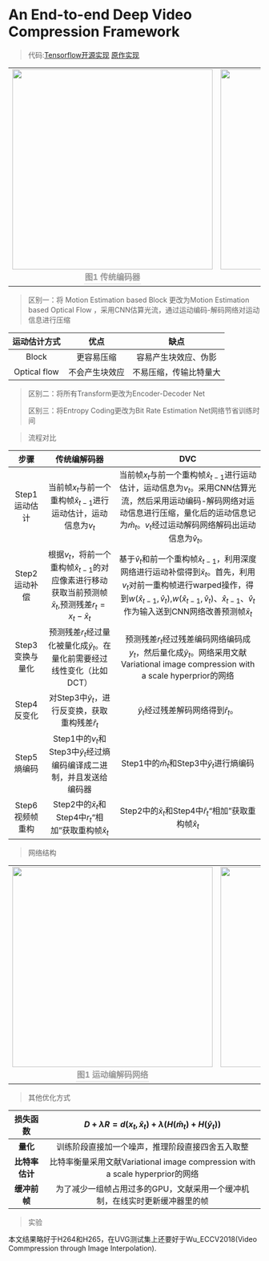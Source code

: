 # An End-to-end Deep Video Compression Framework

>代码:[Tensorflow开源实现](https://github.com/RenYang-home/OpenDVC)  <a href="https://github.com/GuoLusjtu/DVC" target="_blank">原作实现</a>

<table>
    <tr>
        <td >
            <center>
                <img src="https://i.imgur.com/r9n9hZ5.png" height="400"weight="45%">			</center>
        	<center>
                <div style="color:orange; border-bottom: 1px solid #d9d9d9;
    				display: inline-block;
    				color: #999;
    				padding: 2px;">
                    <b>图1 传统编码器</b>
                </div>
    			<br>
            </center>
        </td>
        <td >
            <center>
                <img src="https://i.imgur.com/DizXzpl.png" height="400"weight="45%">			</center>
        	<center>
                <div style="color:orange; border-bottom: 1px solid #d9d9d9;
    				display: inline-block;
    				color: #999;
    				padding: 2px;">
                    <b>图 2DVC</b>
                </div>
    			<br>
            </center>
        </td>
    </tr>
</table>

> 区别一：将 Motion Estimation based Block 更改为Motion Estimation based Optical Flow ，采用CNN估算光流，通过运动编码-解码网络对运动信息进行压缩
>

运动估计方式|优点|缺点
:------------:|:--:|:--:
Block|更容易压缩|容易产生块效应、伪影
Optical flow| 不会产生块效应 |不易压缩，传输比特量大

>
> 区别二：将所有Transform更改为Encoder-Decoder Net
>
> 区别三：将Entropy Coding更改为Bit Rate Estimation Net网络节省训练时间
>
> 

>流程对比

步骤|传统编解码器|DVC
:------------:|:--:|:--:
Step1运动估计|当前帧$x_t$与前一个重构帧${\hat{x}}_{t-1}$进行运动估计，运动信息为$v_t$|当前帧$x_t$与前一个重构帧${\hat{x}}_{t-1}$进行运动估计，运动信息为$v_t$。采用CNN估算光流，然后采用运动编码-解码网络对运动信息进行压缩，量化后的运动信息记为${\hat{m}}_t$。$v_t$经过运动解码网络解码出运动信息为${\hat{v}}_t$。
Step2运动补偿| 根据$v_t$，将前一个重构帧${\hat{x}}_{t-1}$的对应像素进行移动获取当前预测帧${\bar{x}}_t$,预测残差$r_t=x_t-{\bar{x}_t}$ |基于${\hat{v}}_t$和前一个重构帧${\hat{x}}_{t-1}$，利用深度网络进行运动补偿得到${\bar{x}}_t$。首先，利用$v_t$对前一重构帧进行warped操作，得到$w({\hat{x}}_{t-1},{\hat{v}}_t)$,$w({\hat{x}}_{t-1},{\hat{v}}_t)$、${\hat{x}}_{t-1}$、${\hat{v}}_t$作为输入送到CNN网络改善预测帧${\bar{x}}_t$
Step3变换与量化| 预测残差$r_t$经过量化被量化成${\hat{y}_t}$。在量化前需要经过线性变化（比如DCT） |预测残差$r_t$经过残差编码网络编码成$y_t$，然后量化成${\hat{y}_t}$。网络采用文献Variational image compression with a scale hyperprior的网络
Step4反变化| 对Step3中${\hat{y}_t}$，进行反变换，获取重构残差${\hat{r}}_t$ |${\hat{y}_t}$经过残差解码网络得到${\hat{r}}_t$。
Step5熵编码| Step1中的$v_t$和Step3中${\hat{y}_t}$经过熵编码编译成二进制，并且发送给编码器 |Step1中的${\hat{m}}_t$和Step3中${\hat{y}_t}$进行熵编码
Step6视频帧重构| Step2中的${\bar{x}}_t$和Step4中$r_t$“相加”获取重构帧${\hat{x}}_{t}$ |Step2中的${\bar{x}}_t$和Step4中${\hat{r}}_t$“相加”获取重构帧${\hat{x}}_{t}$

>网络结构
<table>
    <tr>
        <td >
            <center>
                <img src="https://i.imgur.com/R5bOB4V.png" height="400"weight="400">			
                </center>
        	<center>
                <div style="color:orange; border-bottom: 1px solid #d9d9d9;
    				display: inline-block;
    				color: #999;
    				padding: 2px;">
                    <b>图1 运动编解码网络</b>
                </div>
    			<br>
            </center>
        </td>
        <td >
            <center>
                <img src="https://i.imgur.com/9YqUKpv.png" height="400"weight="600">			</center>
        	<center>
                <div style="color:orange; border-bottom: 1px solid #d9d9d9;
    				display: inline-block;
    				color: #999;
    				padding: 2px;">
                    <b>图2 运动补偿网络</b>
                </div>
    			<br>
            </center>
        </td>
    </tr>
</table>

> 其他优化方式

损失函数|$D+\lambda{R}=d(x_t,{\hat{x}}_{t})+\lambda{}(H({\hat{m}}_t)+H({\hat{y}_t}))$
:------------:|:--:
**量化**|训练阶段直接加一个噪声，推理阶段直接四舍五入取整
**比特率估计**| 比特率衡量采用文献Variational image compression with a scale hyperprior的网络 
**缓冲前帧**| 为了减少一组帧占用过多的GPU，文献采用一个缓冲机制，在线实时更新缓冲器里的帧 

> 实验

  本文结果略好于H264和H265，在UVG测试集上还要好于Wu_ECCV2018(Video Commpression through Image Interpolation).




